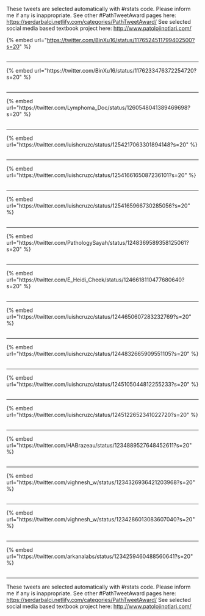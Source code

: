 

These tweets are selected automatically with #rstats code. Please inform me if any is inappropriate.
See other #PathTweetAward pages here: https://serdarbalci.netlify.com/categories/PathTweetAward/ 
See selected social media based textbook project here: http://www.patolojinotlari.com/

{% embed url="https://twitter.com/BinXu16/status/1176524511799402500?s=20" %}<br>
<br>
<hr>
{% embed url="https://twitter.com/BinXu16/status/1176233476372254720?s=20" %}<br>
<br>
<hr>
{% embed url="https://twitter.com/Lymphoma_Doc/status/1260548041389469698?s=20" %}<br>
<br>
<hr>
{% embed url="https://twitter.com/luishcruzc/status/1254217063301894148?s=20" %}<br>
<br>
<hr>
{% embed url="https://twitter.com/luishcruzc/status/1254166165087236101?s=20" %}<br>
<br>
<hr>
{% embed url="https://twitter.com/luishcruzc/status/1254165966730285056?s=20" %}<br>
<br>
<hr>
{% embed url="https://twitter.com/PathologySayah/status/1248369589358125061?s=20" %}<br>
<br>
<hr>
{% embed url="https://twitter.com/E_Heidi_Cheek/status/1246618110477680640?s=20" %}<br>
<br>
<hr>
{% embed url="https://twitter.com/luishcruzc/status/1244650607283232769?s=20" %}<br>
<br>
<hr>
{% embed url="https://twitter.com/luishcruzc/status/1244832665909551105?s=20" %}<br>
<br>
<hr>
{% embed url="https://twitter.com/luishcruzc/status/1245105044812255233?s=20" %}<br>
<br>
<hr>
{% embed url="https://twitter.com/luishcruzc/status/1245122652341022720?s=20" %}<br>
<br>
<hr>
{% embed url="https://twitter.com/HABrazeau/status/1234889527648452611?s=20" %}<br>
<br>
<hr>
{% embed url="https://twitter.com/vighnesh_w/status/1234326936421203968?s=20" %}<br>
<br>
<hr>
{% embed url="https://twitter.com/vighnesh_w/status/1234286013083607040?s=20" %}<br>
<br>
<hr>
{% embed url="https://twitter.com/arkanalabs/status/1234259460488560641?s=20" %}<br>
<br>
<hr>


These tweets are selected automatically with #rstats code. Please inform me if any is inappropriate.
See other #PathTweetAward pages here: https://serdarbalci.netlify.com/categories/PathTweetAward/ 
See selected social media based textbook project here: http://www.patolojinotlari.com/
